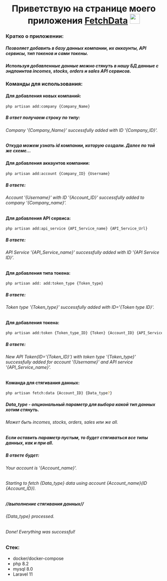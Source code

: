 <h1 align="center">Приветствую на странице моего приложения <a href="https://github.com/Makson-B/FetchData/tree/master" target="_blank">FetchData</a>
<img src="https://github.com/blackcater/blackcater/raw/main/images/Hi.gif" height="32"/></h1>

### Кратко о приложении:
##### Позволяет добавить в базу данных компании, их аккаунты, API сервисы, тип токенов и сами токены.
##### Используя добавленные данные можно стянуть в нашу БД данные с эндпоинтов incomes, stocks, orders и sales API сервисов.

### Команды для использования:
#### Для добавления новых компаний:
```bash
php artisan add:company {Company_Name}
```

##### В ответ получаем строку по типу:
###### Company '{Company_Name}' successfully added with ID '{Company_ID}'.
##### Откуда можем узнать id компании, которую создали. Далее по той же схеме...

#### Для добавления аккаунтов компании:
```bash
php artisan add:account {Company_ID} {Username}
```
##### В ответе: 
###### Account '{Username}' with ID '{Account_ID}' successfully added to company '{Company_name}'.

#### Для добавления API сервиса:
```bash
php artisan add:api_service {API_Service_name} {API_Service_Url}
```
##### В ответе: 
###### API Service '{API_Service_name}' successfully added with ID '{API Service ID}'.

#### Для добавления типа токена:
```bash
php artisan add: add:token_type {Token_type}
```
##### В ответе: 
###### Token type '{Token_type}' successfully added with ID='{Token type ID}'.

#### Для добавления токена:
```bash
php artisan add:token {Token_type_ID} {Token} {Account_ID} {API_Service_ID}
```
##### В ответе: 
###### New API Token(ID='{Token_ID}') with token type '{Token_type}' successfully added for account '{Username}' and API service '{API_Service_name}'.

#### Команда для стягивания данных:
```bash
php artisan fetch:data {Account_ID} {Data_type?}
```
##### Data_type - опциональный параметр для выбора какой тип данных хотим стянуть. 
###### Может быть incomes, stocks, orders, sales или же all.
##### Если оставить параметр пустым, то будет стягиваться все типы данных, как и при all.

##### В ответе будет: 
###### Your account is '{Account_name}'.
###### Starting to fetch {Data_type} data using account {Account_name}(ID {Account_ID}).
##### //выполнение стягивания данных//
###### {Data_type} processed.
###### Done! Everything was successful!

### Стек:
- docker/docker-compose
- php 8.2
- mysql 8.0
- Laravel 11
